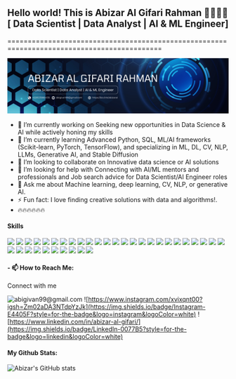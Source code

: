 ## Hello world! This is Abizar Al Gifari Rahman 👋👋👋👋 [ Data Scientist | Data Analyst | AI & ML Engineer] 
============================================================================================


![Abizar Al Gifari](img/Black%20and%20Blue%20Tech%20Engineer%20LinkedIn%20Banner.png)

<!--
**abizr/abizr** is a ✨ _special_ ✨ repository because its `README.md` (this file) appears on your GitHub profile.

Here are some ideas to get you started:

- 🔭 I’m currently working on ...
- 🌱 I’m currently learning ...
- 👯 I’m looking to collaborate on ...
- 🤔 I’m looking for help with ...
- 💬 Ask me about ...
- 📫 How to reach me: ...
- 😄 Pronouns: ...
- ⚡ Fun fact: ...
-->

- 🔭 I’m currently working on Seeking new opportunities in Data Science & AI while actively honing my skills
- 🌱 I’m currently learning Advanced Python, SQL, ML/AI frameworks (Scikit-learn, PyTorch, TensorFlow), and specializing in ML, DL, CV, NLP, LLMs, Generative AI, and Stable Diffusion
- 👯 I’m looking to collaborate on Innovative data science or AI solutions
- 🤔 I’m looking for help with Connecting with AI/ML mentors and professionals and Job search advice for Data Scientist/AI Engineer roles
- 💬 Ask me about Machine learning, deep learning, CV, NLP, or generative AI.
- ⚡ Fun fact: I love finding creative solutions with data and algorithms!.
- 🔥🔥🔥🔥🔥🔥

#### Skills

<img src="https://img.shields.io/badge/Numpy-777BB4?style=for-the-badge&logo=numpy&logoColor=white" />
<img src="https://img.shields.io/badge/Pandas-2C2D72?style=for-the-badge&logo=pandas&logoColor=white" />
<img src="https://img.shields.io/badge/Plotly-239120?style=for-the-badge&logo=plotly&logoColor=white" />
<img src="https://img.shields.io/badge/Python-FFD43B?style=for-the-badge&logo=python&logoColor=blue" />
<img src="https://img.shields.io/badge/scikit_learn-F7931E?style=for-the-badge&logo=scikit-learn&logoColor=white" />
<img src="https://img.shields.io/badge/SciPy-654FF0?style=for-the-badge&logo=SciPy&logoColor=white" />
<img src="https://img.shields.io/badge/Scratch-4D97FF?style=for-the-badge&logo=Scratch&logoColor=white" />
<img src="https://img.shields.io/badge/Streamlit-FF4B4B?style=for-the-badge&logo=Streamlit&logoColor=white" />
<img src="https://img.shields.io/badge/TensorFlow-FF6F00?style=for-the-badge&logo=TensorFlow&logoColor=white" />
<img src="https://img.shields.io/badge/GitHub-100000?style=for-the-badge&logo=github&logoColor=white" />
<img src="https://img.shields.io/badge/-Hackerrank-2EC866?style=for-the-badge&logo=HackerRank&logoColor=white" />
<img src="https://img.shields.io/badge/Kaggle-20BEFF?style=for-the-badge&logo=Kaggle&logoColor=white" />
<img src="https://img.shields.io/badge/DATADOG-632CA6?style=for-the-badge&logo=datadog&logoColor=white" />
<img src="https://img.shields.io/badge/Grafana-F2F4F9?style=for-the-badge&logo=grafana&logoColor=orange&labelColor=F2F4F9" />
<img src="https://img.shields.io/badge/GIT-E44C30?style=for-the-badge&logo=git&logoColor=white" />
<img src="https://img.shields.io/badge/Airflow-017CEE?style=for-the-badge&logo=Apache%20Airflow&logoColor=white" />
<img src="https://img.shields.io/badge/Github%20Actions-282a2e?style=for-the-badge&logo=githubactions&logoColor=367cfe" />
<img src="https://img.shields.io/badge/Spark%20AR-FF5C83?style=for-the-badge&logo=Spark AR&logoColor=white" />
<img src="https://img.shields.io/badge/Databricks-FF3621?style=for-the-badge&logo=Databricks&logoColor=white" />
<img src="https://img.shields.io/badge/dbeaver-382923?style=for-the-badge&logo=dbeaver&logoColor=white" />
<img src="https://img.shields.io/badge/Elastic_Search-005571?style=for-the-badge&logo=elasticsearch&logoColor=white" />
<img src="https://img.shields.io/badge/Sqlite-003B57?style=for-the-badge&logo=sqlite&logoColor=white" />
<img src="https://img.shields.io/badge/PostgreSQL-316192?style=for-the-badge&logo=postgresql&logoColor=white" />
<img src="https://img.shields.io/badge/VSCode-0078D4?style=for-the-badge&logo=visual%20studio%20code&logoColor=white" />
<img src="https://img.shields.io/badge/Colab-F9AB00?style=for-the-badge&logo=googlecolab&color=525252" />
<img src="https://img.shields.io/badge/Tableau-E97627?style=for-the-badge&logo=Tableau&logoColor=white" />
<img src="https://img.shields.io/badge/ChatGPT-74aa9c?style=for-the-badge&logo=openai&logoColor=white" />
<img src="https://custom-icon-badges.demolab.com/badge/comet%20ml-262c3e?style=for-the-badge&logo=logo_comet_ml&logoColor=white" />
<img src="https://img.shields.io/badge/github%20copilot-000000?style=for-the-badge&logo=githubcopilot&logoColor=white" />
<img src="https://img.shields.io/badge/Google%20Gemini-8E75B2?style=for-the-badge&logo=googlegemini&logoColor=white" />
<img src="https://img.shields.io/badge/-HuggingFace-FDEE21?style=for-the-badge&logo=HuggingFace&logoColor=black" />
<img src="https://img.shields.io/badge/Keras-FF0000?style=for-the-badge&logo=keras&logoColor=white" />
<img src="https://img.shields.io/badge/langchain-1C3C3C?style=for-the-badge&logo=langchain&logoColor=white" />
<img src="https://img.shields.io/badge/Lightning-792DE4?style=for-the-badge&logo=lightning&logoColor=white" />
<img src="https://img.shields.io/badge/PyTorch-EE4C2C?style=for-the-badge&logo=pytorch&logoColor=white" />

#### - 📫 How to Reach Me: 

Connect with me

![abigivan99@gmail.com](https://img.shields.io/badge/Gmail-D14836?style=for-the-badge&logo=gmail&logoColor=white)
![https://www.instagram.com/xvixqnt00?igsh=Zm02aDA3NTdpYzJk](https://img.shields.io/badge/Instagram-E4405F?style=for-the-badge&logo=instagram&logoColor=white)
![https://www.linkedin.com/in/abizar-al-gifari/](https://img.shields.io/badge/LinkedIn-0077B5?style=for-the-badge&logo=linkedin&logoColor=white)

#### My Github Stats:
![Abizar's GitHub stats](https://github-readme-stats.vercel.app/api?username=abizr&show_icons=true&theme=highcontrast)
 
